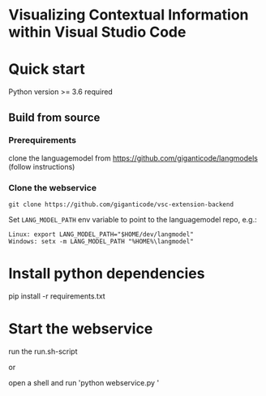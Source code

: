 # Visualizing Contextual Information within Visual Studio Code

# Quick start

Python version >= 3.6 required

## Build from source

### Prerequirements
clone the languagemodel from https://github.com/giganticode/langmodels (follow instructions)

### Clone the webservice

```
git clone https://github.com/giganticode/vsc-extension-backend
```

Set `LANG_MODEL_PATH` env variable to point to the languagemodel repo, e.g.:
```
Linux: export LANG_MODEL_PATH="$HOME/dev/langmodel"
Windows: setx -m LANG_MODEL_PATH "%HOME%\langmodel"
```

# Install python dependencies
pip install -r requirements.txt

# Start the webservice
run the run.sh-script

or

open a shell and run 'python webservice.py '

